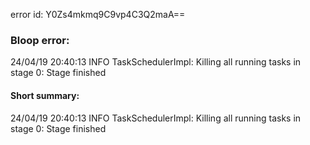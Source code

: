 error id: Y0Zs4mkmq9C9vp4C3Q2maA==
### Bloop error:

24/04/19 20:40:13 INFO TaskSchedulerImpl: Killing all running tasks in stage 0: Stage finished
#### Short summary: 

24/04/19 20:40:13 INFO TaskSchedulerImpl: Killing all running tasks in stage 0: Stage finished